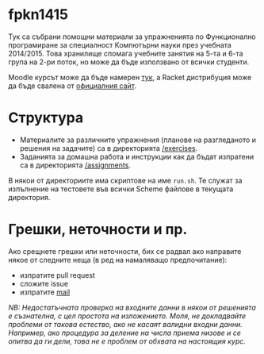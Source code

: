 fpkn1415
========

Тук са събрани помощни материали за упражненията по Функционално програмиране за специалност Компютърни науки през учебната 2014/2015. Това хранилище спомага учебните занятия на 5-та и 6-та група на 2-ри поток, но може да бъде използвано от всички студенти.

Moodle курсът може да бъде намерен [тук](http://moodle.openfmi.net/enrol/index.php?id=995), а Racket дистрибуция може да бъде свалена от [официалния сайт](http://racket-lang.org).

Структура
=========

* Материалите за различните упражнения (планове на разгледаното и решения на задачите) са в директорията [/exercises](/exercises).
* Заданията за домашна работа и инструкции как да бъдат изпратени са в директорията [/assignments](/assignments).

В някои от директориите има скриптове на име `run.sh`. Те служат за изпълнение на тестовете във всички Scheme файлове в текущата директория.

Грешки, неточности и пр.
========================

Ако срещнете грешки или неточности, бих се радвал ако направите някое от следните неща (в ред на намаляващо предпочитание):
- изпратите pull request
- сложите issue
- изпратите [mail](mailto:georgi@forkbomb.nl)

_NB: Недостатъчната проверка на входните данни в някои от решенията е съзнателна, с цел простота на изложението. Моля, не докладвайте проблеми от такова естество, ако не касаят валидни входни данни. Например, ако процедура за деление на числа приема низове и се опитва да ги дели, това не е проблем от обхвата на настоящия курс._
